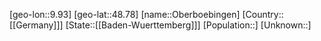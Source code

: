 ﻿---
location: [48.78,9.93]
type: City
tags:
- geo/City


SpocWebEntityId: 33024
isDeleted: false
confidential: public

---
[geo-lon::9.93]
[geo-lat::48.78]
[name::Oberboebingen]
[Country::[[Germany]]]
[State::[[Baden-Wuerttemberg]]]
[Population::]
[Unknown::]

